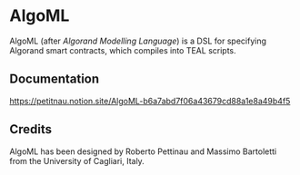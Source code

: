 # AlgoML

AlgoML (after *Algorand Modelling Language*) is a DSL for specifying Algorand smart contracts, which compiles into TEAL scripts.

## Documentation

https://petitnau.notion.site/AlgoML-b6a7abd7f06a43679cd88a1e8a49b4f5

## Credits

AlgoML has been designed by Roberto Pettinau and Massimo Bartoletti from the University of Cagliari, Italy.
